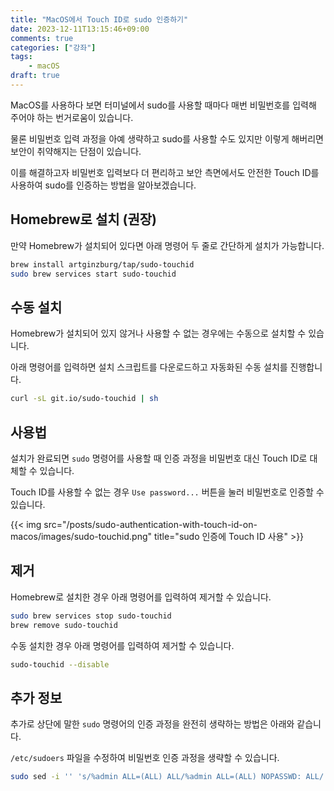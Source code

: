 ```yaml
---
title: "MacOS에서 Touch ID로 sudo 인증하기"
date: 2023-12-11T13:15:46+09:00
comments: true
categories: ["강좌"]
tags:
    - macOS
draft: true
---
```


MacOS를 사용하다 보면 터미널에서 sudo를 사용할 때마다 매번 비밀번호를 입력해 주어야 하는 번거로움이 있습니다.

물론 비밀번호 입력 과정을 아예 생략하고 sudo를 사용할 수도 있지만 이렇게 해버리면 보안이 취약해지는 단점이 있습니다.

이를 해결하고자 비밀번호 입력보다 더 편리하고 보안 측면에서도 안전한 Touch ID를 사용하여 sudo를 인증하는 방법을 알아보겠습니다.

## Homebrew로 설치 (권장)

만약 Homebrew가 설치되어 있다면 아래 명령어 두 줄로 간단하게 설치가 가능합니다.

```sh
brew install artginzburg/tap/sudo-touchid
sudo brew services start sudo-touchid
```

## 수동 설치

Homebrew가 설치되어 있지 않거나 사용할 수 없는 경우에는 수동으로 설치할 수 있습니다.

아래 명령어를 입력하면 설치 스크립트를 다운로드하고 자동화된 수동 설치를 진행합니다.

```sh
curl -sL git.io/sudo-touchid | sh
```

## 사용법

설치가 완료되면 `sudo` 명령어를 사용할 때 인증 과정을 비밀번호 대신 Touch ID로 대체할 수 있습니다.

Touch ID를 사용할 수 없는 경우 `Use password...` 버튼을 눌러 비밀번호로 인증할 수 있습니다.

{{< img src="/posts/sudo-authentication-with-touch-id-on-macos/images/sudo-touchid.png" title="sudo 인증에 Touch ID 사용" >}}

## 제거

Homebrew로 설치한 경우 아래 명령어를 입력하여 제거할 수 있습니다.

```sh
sudo brew services stop sudo-touchid
brew remove sudo-touchid
```

수동 설치한 경우 아래 명령어를 입력하여 제거할 수 있습니다.

```sh
sudo-touchid --disable
```

## 추가 정보

추가로 상단에 말한 `sudo` 명령어의 인증 과정을 완전히 생략하는 방법은 아래와 같습니다.

`/etc/sudoers` 파일을 수정하여 비밀번호 인증 과정을 생략할 수 있습니다.

```sh
sudo sed -i '' 's/%admin ALL=(ALL) ALL/%admin ALL=(ALL) NOPASSWD: ALL/' /etc/sudoers
```
